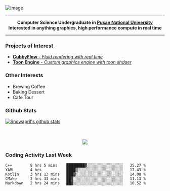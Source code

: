![image](https://user-images.githubusercontent.com/24654975/122706556-2ce28400-d293-11eb-86ee-22b9ba640f2b.png)


---

<p align="center">
  <strong>
    Computer Science Undergraduate in <a href="https://pusan.ac.kr/">Pusan National University</a>
    <br>
    Interested in anything graphics, high performance compute in real time
  </strong>
</p>

---

### Projects of Interest

* [**CubbyFlow** - *Fluid rendering with real time*](https://github.com/utilforever/CubbyFlow)
* [**Toon Engine** - *Custom graphics engine with toon shdaer*](https://github.com/Snowapril/ToonEngine)

### Other Interests

* Brewing Coffee
* Baking Dessert 
* Cafe Tour

### Github Stats
 
[![Snowapril's github stats](https://github-readme-stats.vercel.app/api?username=Snowapril&hide_title=true&hide_border=true&show_icons=true&include_all_commits=true&count_private=true)](https://github.com/Snowapril)

<p align="center">
    <br><br>
    <a href="https://snowapril.github.io"><img src="https://img.shields.io/badge/website-snowapril.github.io-red?style=for-the-badge"></a>
</p>

### Coding Activity Last Week

<!--START_SECTION:waka-->
```text
C++        8 hrs 5 mins    ████████▓░░░░░░░░░░░░░░░░   35.27 % 
YAML       4 hrs           ████▒░░░░░░░░░░░░░░░░░░░░   17.43 % 
Kotlin     3 hrs 13 mins   ███▓░░░░░░░░░░░░░░░░░░░░░   14.08 % 
CMake      2 hrs 33 mins   ██▓░░░░░░░░░░░░░░░░░░░░░░   11.13 % 
Markdown   2 hrs 24 mins   ██▓░░░░░░░░░░░░░░░░░░░░░░   10.52 % 
```
<!--END_SECTION:waka-->
